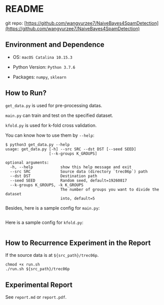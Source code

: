 # README

git repo: [https://github.com/wangyurzee7/NaiveBayes4SpamDetection](https://github.com/wangyurzee7/NaiveBayes4SpamDetection)

## Environment and Dependence

* OS: `macOS Catalina 10.15.3`

* Python Version: `Python 3.7.6`

* Packages: `numpy`, `sklearn`

## How to Run?

`get_data.py` is used for pre-processing datas.

`main.py` can train and test on the specified dataset.

`kfold.py` is used for k-fold cross validation.

You can know how to use them by `--help`:

```
$ python3 get_data.py --help
usage: get_data.py [-h] --src SRC --dst DST [--seed SEED]
                   [--k-groups K_GROUPS]

optional arguments:
  -h, --help            show this help message and exit
  --src SRC             Source data (directory `trec06p`) path
  --dst DST             Destination path
  --seed SEED           Random seed, default=19260817
  --k-groups K_GROUPS, -k K_GROUPS
                        The number of groups you want to divide the dataset
                        into, default=5
```

Besides, here is a sample config for `main.py`:

```

```

Here is a sample config for `kfold.py`:

```

```

## How to Recurrence Experiment in the Report

If the source data is at `${src_path}/trec06p`.

```
chmod +x run.sh
./run.sh ${src_path}/trec06p
```

## Experimental Report

See `report.md` or `report.pdf`.
